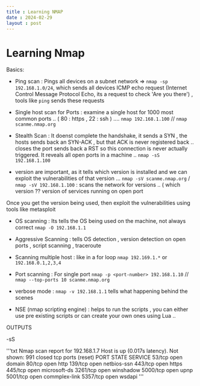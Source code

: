 ```yaml
---
title : Learning NMAP
date : 2024-02-29
layout : post
---
```


# Learning Nmap 


Basics: 

* Ping scan : Pings all devices on a subnet network => `nmap -sp 192.168.1.0/24`, which sends all devices ICMP echo request (Internet Control Message Protocol Echo, its a request to check 'Are you there') , tools like `ping` sends these requests


* Single host scan for Ports : examine a single host for 1000 most common ports .. ( 80 : https , 22 : ssh ) .... `nmap 192.168.1.100`  // `nmap scanme.nmap.org`


* Stealth Scan : It doenst complete the handshake, it sends a SYN , the hosts sends back an SYN-ACK , but that ACK is never registered back .. closes the port sends back a RST so this connection is never actually triggered. It reveals all open ports in a machine ..
`nmap -sS 192.168.1.100`


* version are important, as it tells which version is installed and we can exploit the vulnerabilities of that version ...
`nmap -sV scanme.nmap.org` / `nmap -sV 192.168.1.100` : scans the network for versions .. ( which version ?? version of services running on open port

Once you get the version being used, then exploit the vulnerabilities using tools like metasploit 


* OS scanning : Its tells the OS being used on the machine, not always correct 
`nmap -O 192.168.1.1`


* Aggressive Scanning : tells OS detection , version detection on open ports , script scanning , traceroute


* Scanning multiple host : like in a for loop
`nmap 192.169.1.*` or `192.168.0.1,2,3,4` 


* Port scanning : For single port `nmap -p <port-number> 192.168.1.10` // `nmap --top-ports 10 scanme.nmap.org`


* verbose mode : `nmap -v 192.168.1.1` tells what happening behind the scenes  


* NSE (nmap scripting engine) : helps to run the scripts , you can either use pre existing scripts or can create your own ones using Lua ..   



OUTPUTS 


-sS 

'''txt 
Nmap scan report for 192.168.1.7
Host is up (0.017s latency).
Not shown: 991 closed tcp ports (reset)
PORT     STATE SERVICE
53/tcp   open  domain
80/tcp   open  http
139/tcp  open  netbios-ssn
443/tcp  open  https
445/tcp  open  microsoft-ds
3261/tcp open  winshadow
5000/tcp open  upnp
5001/tcp open  commplex-link
5357/tcp open  wsdapi
'''












